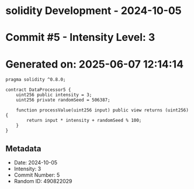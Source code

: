 ﻿# solidity Development - 2024-10-05
# Commit #5 - Intensity Level: 3
# Generated on: 2025-06-07 12:14:14
```solidity
pragma solidity ^0.8.0;

contract DataProcessor5 {
    uint256 public intensity = 3;
    uint256 private randomSeed = 506387;

    function processValue(uint256 input) public view returns (uint256) {
        return input * intensity + randomSeed % 100;
    }
}
```
## Metadata
- Date: 2024-10-05
- Intensity: 3
- Commit Number: 5
- Random ID: 490822029
